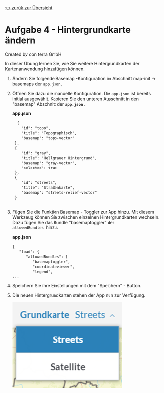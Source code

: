 [:point_left: zurük zur Übersicht](README.md)

Aufgabe 4 - Hintergrundkarte ändern
======================================================

Created by con terra GmbH

In dieser Übung lernen Sie, wie Sie weitere Hintergrundkarten der Kartenanwendung hinzufügen können.

1.  Ändern Sie folgende Basemap -Konfiguration im Abschnitt map-init → basemaps der `app.json.`

2.  Öffnen Sie dazu die manuelle Konfiguration. Die `app.json` ist bereits initial ausgewählt. Kopieren Sie den unteren Ausschnitt in den "basemap" Abschnitt der **`app.json.`**

    **app.json**

    ``` {.syntaxhighlighter-pre data-syntaxhighlighter-params="brush: js; gutter: false; theme: Confluence" data-theme="Confluence"}
      {
        "id": "topo",
        "title": "Topographisch",
        "basemap": "topo-vector"
     },
     {
        "id": "gray",
        "title": "Hellgrauer Hintergrund",
        "basemap": "gray-vector",
        "selected": true
     },
     {
        "id": "streets",
        "title": "Straßenkarte",
        "basemap": "streets-relief-vector"
     }
        
    ```

3.  Fügen Sie die Funktion Basemap - Toggler zur App hinzu. Mit diesem Werkzeug können Sie zwischen einzelnen Hintergrundkarten wechseln. Dazu fügen Sie das Bundle "basemaptoggler" der `allowedBundles `hinzu.

    **app.json**

    ``` {.syntaxhighlighter-pre data-syntaxhighlighter-params="brush: js; gutter: false; theme: Confluence" data-theme="Confluence"}
    {
       "load": {
          "allowedBundles": [
             "basemaptoggler",
             "coordinateviewer",
             "legend",
    ...
    ```

4.  Speichern Sie ihre Einstellungen mit dem "Speichern" - Button.
5.  Die neuen Hintergrundkarten stehen der App nun zur Verfügung.
    
    ![](attachments/339384229/img.png)


